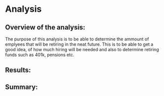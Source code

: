 # Analysis

## Overview of the analysis:

The purpose of this analysis is to be able to determine the ammount of emplyees that will be retiring in the neat future. This is to be able to get a good idea, of how much hiring will be needed and also to determine retiring funds such as 401k, pensions etc.

## Results:


## Summary:
